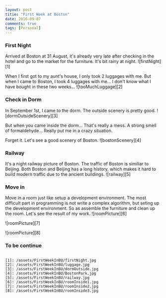 ```yaml
---
layout: post
titie: "First Week at Boston"
date: 2016-09-07
comments: true
tags: [Personal]
---
```


### First Night
Arrived at Boston at 31 August, it's already very late after checking in the hotel and go to the market for the furniture. It's bit rainy at night.
![firstNight][1]

When I first got to my aunt's house, I only took 2 luggages with me. But when I came to Boston, I took 4 luggages with me... I don't know what I have bought in 
these two weeks...
![tooMuchLuggage][2]

### Check in Dorm
In September 1st, I came to the dorm. The outside scenery is pretty good.
![dormOutsideScenery][3]

But when you came inside the dorm... That's really a mess. A strong smell of 
formaldehyde... Really put me in a crazy situation.

Forget it. Let's see a good scenery of Boston.
![bostonScenery][4]

### Railway
It's a night railway picture of Boston. The traffic of Boston is similiar to 
Beijing. Both Boston and Beijing has a long history, which makes it hard to build modern traffic due to the ancient buildings.
![railway][5]

### Move in
Move in a room just like setup a development environment. The most difficult part in programming is not write a complex algorithm, but seting up the development environment. So as assemble the furniture and clean up the room. Let's see the result of my work.
![roomPicture][6]

![roomPicture][7]

![roomPicture][8]

### To be continue
~~~

[1]: /assets/FirstWeekInBU/firstNight.jpg
[2]: /assets/FirstWeekInBU/luggage.jpg
[3]: /assets/FirstWeekInBU/dormOutside.jpg
[4]: /assets/FirstWeekInBU/BostonPark.jpg
[5]: /assets/FirstWeekInBU/railway.jpg
[6]: /assets/FirstWeekInBU/roomInside1.jpg
[7]: /assets/FirstWeekInBU/roomInside2.jpg
[8]: /assets/FirstWeekInBU/roomInside3.jpg
